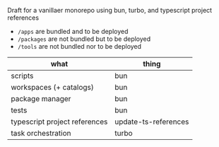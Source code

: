 Draft for a vanillaer monorepo using bun, turbo, and typescript project references

- `/apps` are bundled and to be deployed
- `/packages` are not bundled but to be deployed
- `/tools` are not bundled nor to be deployed

| what | thing |
|----------|------------|
| scripts | bun |
| workspaces (+ catalogs) | bun |
| package manager | bun |
| tests | bun |
| typescript project references | update-ts-references |
| task orchestration | turbo |
